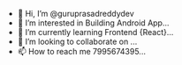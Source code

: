 - 👋 Hi, I’m @guruprasadreddydev
- 👀 I’m interested in Building Android App...
- 🌱 I’m currently learning Frontend {React}...
- 💞️ I’m looking to collaborate on ...
- 📫 How to reach me 7995674395...

<!---
guruprasadreddydev/guruprasadreddydev is a ✨ special ✨ repository because its `README.md` (this file) appears on your GitHub profile.
You can click the Preview link to take a look at your changes.
--->
